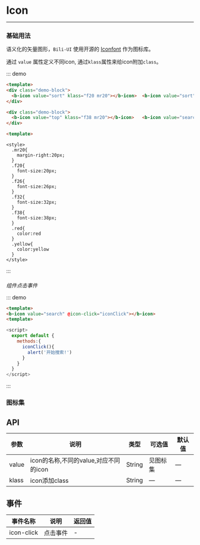 # Icon
----
### 基础用法
语义化的矢量图形，```Bili-UI``` 使用开源的 [Iconfont](http://www.iconfont.cn/) 作为图标库。

通过 ```value``` 属性定义不同icon, 通过```klass```属性来给icon附加```class```。


<div class="demo-block">
  <p>
    <b-icon value="sort" klass="f20 mr20"></b-icon>  <b-icon value="sort" klass="f26 mr20"></b-icon>  <b-icon value="sort" klass="f32 red mr20"></b-icon>  <b-icon value="sort" klass="f38 yellow mr20"></b-icon>     
  </p>
  <p>
    <b-icon value="top" klass="f38 mr20"></b-icon>   <b-icon value="search" klass="f38 mr20"></b-icon>   <b-icon value="more" klass="f38 mr20"></b-icon>      
  </p> 
</div>

::: demo
```html
<template>
<div class="demo-block">
  <b-icon value="sort" klass="f20 mr20"></b-icon>  <b-icon value="sort" klass="f26 mr20"></b-icon>  <b-icon value="sort" klass="f32 red mr20"></b-icon>  <b-icon value="sort" klass="f38 yellow mr20"></b-icon>        
</div>

<div class="demo-block">
  <b-icon value="top" klass="f38 mr20"></b-icon>   <b-icon value="search" klass="f38 mr20"></b-icon>   <b-icon value="more" klass="f38 mr20"></b-icon>    
</div> 

<template>
```
```style
<style>
  .mr20{
    margin-right:20px;
  }
  .f20{
    font-size:20px;
  }
  .f26{
    font-size:26px;
  }
  .f32{
    font-size:32px;
  }
  .f38{
    font-size:38px;
  }
  .red{
    color:red
  }
  .yellow{
    color:yellow
  }
</style> 
```
:::

###### 组件点击事件

<div class="demo-block">
  <b-icon value="search" klass="f38" @icon-click="iconClick"></b-icon> 
</div>

::: demo
```html
<template>
<b-icon value="search" @icon-click="iconClick"></b-icon> 
<template>
```
```javascript
<script>
  export default {
    methods:{
      iconClick(){
        alert('开始搜索!')
      }
    }
  }
</script>
```
:::

### 图标集
<template>
  <ul class="icon-wrapper">
    <li class="icons" v-for="icon in icons">
      <b-icon :value="icon"></b-icon>
      <p>{{icon}}</p>
    </li>
  </ul>
</template>



<style>
  *{
    padding:0;
    margin:0;
  }
  li{
    list-style:none;
  }
  .mr20{
    margin-right:20px;
  }
  .f20{
    font-size:20px;
  }
  .f26{
    font-size:26px;
  }
  .f32{
    font-size:32px;
  }
  .f38{
    font-size:38px;
  }
  .red{
    color:red
  }
  .yellow{
    color:yellow
  }
  .ccd0d7{
    color:#ccd0d7;
  }
  .icon-wrapper{
    display:flex;
    flex-wrap:wrap;
    box-sizing:border-box;
    width:100%;
    border-radius:10px;
    border-top: 1px solid #eee;
    border-left: 1px solid #eee;
  }
  .icon-wrapper li{
    line-height:60px;
    width:calc(100% / 6 - 1px);
    height:120px;
    text-align:center;
    border-right:1px solid #eee;
    border-bottom:1px solid #eee;
    transition: all .3s;
  }
  .icon-wrapper li p{
    margin-top:20px;
    font-weight:bolder;
    line-height:1
  } 
  .icon-wrapper li:hover{
    color:#00a1d6;
  }
</style> 

<script>
  export default {
    data(){
      return{
        icons:[
          'home',
          'search',
          'top',
          'sort',
          'more',
          'shopcar-empty',
          'shopcar-fill',
          'reduce',
          'plus',
        ]
      }
    },
    methods:{
      iconClick(){
        alert('开始搜索!')
      }
    }
  }
</script>

## API

| 参数      | 说明          | 类型      | 可选值                      | 默认值       |
|---------- |-------------- |---------- |-------------------------  |------------- |
| value | icon的名称,不同的value,对应不同的icon | String | 见图标集 | — |
| klass | icon添加class | String | — | — |

## 事件

| 事件名称      | 说明          | 返回值  |
|---------- |-------------- |---------- |
| icon-click | 点击事件 | - |



